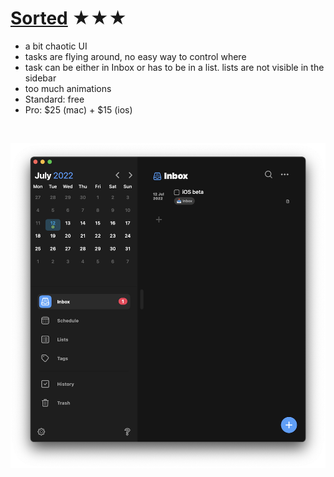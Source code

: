 # [Sorted](https://www.sortedapp.com) ★★★


- a bit chaotic UI
- tasks are flying around, no easy way to control where
- task can be either in Inbox or has to be in a list. lists are not visible in the sidebar
- too much animations
- Standard: free
- Pro: $25 (mac) + $15 (ios)



<br>

![Screenshot](sorted.png)
